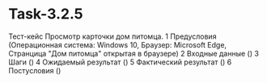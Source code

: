 # Task-3.2.5
Тест-кейс Просмотр карточки дом питомца.
1 Предусловия (Операционная система: Windows 10, Браузер: Microsoft Edge, Странцица "Дом питомца" открытая в браузере)
2 Входные данные ()
3 Шаги ()
4 Ожидаемый результат ()
5 Фактический результат ()
6 Постусловия ()
